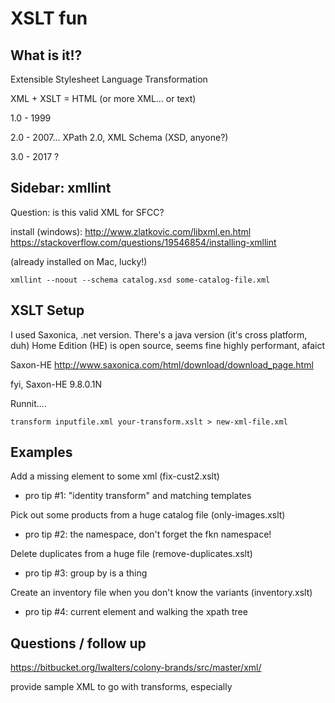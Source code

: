XSLT fun
=================

What is it!?
-----------
Extensible Stylesheet Language Transformation

XML + XSLT = HTML (or more XML... or text)

1.0 - 1999

2.0 - 2007... XPath 2.0, XML Schema (XSD, anyone?)

3.0 - 2017 ?


Sidebar: xmllint
-------------
Question: is this valid XML for SFCC?

install (windows):
http://www.zlatkovic.com/libxml.en.html
https://stackoverflow.com/questions/19546854/installing-xmllint

(already installed on Mac, lucky!)

`xmllint --noout --schema catalog.xsd some-catalog-file.xml`

XSLT Setup
-----------
I used Saxonica, .net version.
There's a java version
(it's cross platform, duh)
Home Edition (HE) is open source, seems fine
highly performant, afaict

Saxon-HE
http://www.saxonica.com/html/download/download_page.html

fyi, Saxon-HE 9.8.0.1N

Runnit....

`transform inputfile.xml your-transform.xslt > new-xml-file.xml`

Examples
--------------

Add a missing element to some xml (fix-cust2.xslt)
 - pro tip #1: "identity transform" and matching templates

Pick out some products from a huge catalog file (only-images.xslt)
 - pro tip #2: the namespace, don't forget the fkn namespace!

Delete duplicates from a huge file (remove-duplicates.xslt)
 - pro tip #3: group by is a thing

Create an inventory file when you don't know the variants (inventory.xslt)
 - pro tip #4: current element and walking the xpath tree

Questions / follow up
--------------
https://bitbucket.org/lwalters/colony-brands/src/master/xml/


provide sample XML to go with transforms, especially